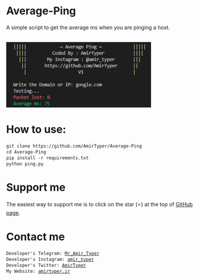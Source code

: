 # Average-Ping
A simple script to get the average ms when you are pinging a host.

<br />
<img src="img.png" />
<br />

# How to use:
<pre><code>git clone https://github.com/AmirTyper/Average-Ping
cd Average-Ping
pip install -r requirements.txt
python ping.py
</code></pre>

# Support me
The easiest way to support me is to click on the star (<g-emoji class="g-emoji" alias="star" fallback-src="https://github.githubassets.com/images/icons/emoji/unicode/2b50.png">⭐</g-emoji>) at the top of <a href="https://github.com/AmirTyper/Average-Ping">GitHub page</a>.

# Contact me
<pre><code>Developer's Telegram: <a href="https://t.me/Mr_Amir_Typer">Mr_Amir_Typer</a>
Developer's Instagram: <a href="https://instagram.com/amir_typer">amir_typer</a>
Developer's Twitter: <a href="https://twitter.com/AmirTyper">AmirTyper</a>
My Website: <a href="https://amirtyper.ir">amirtyper.ir</a>
</code></pre>
